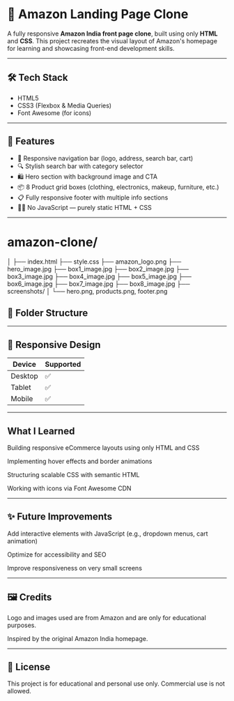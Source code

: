 # 🛒 Amazon Landing Page Clone

A fully responsive **Amazon India front page clone**, built using only **HTML** and **CSS**. This project recreates the visual layout of Amazon's homepage for learning and showcasing front-end development skills.


---

## 🛠️ Tech Stack

- HTML5
- CSS3 (Flexbox & Media Queries)
- Font Awesome (for icons)

---

## 🧩 Features

- 🧭 Responsive navigation bar (logo, address, search bar, cart)
- 🔍 Stylish search bar with category selector
- 🛍️ Hero section with background image and CTA
- 📦 8 Product grid boxes (clothing, electronics, makeup, furniture, etc.)
- 📋 Fully responsive footer with multiple info sections
- 🧑‍💻 No JavaScript — purely static HTML + CSS

---
# amazon-clone/
│
├── index.html
├── style.css
├── amazon_logo.png
├── hero_image.jpg
├── box1_image.jpg
├── box2_image.jpg
├── box3_image.jpg
├── box4_image.jpg
├── box5_image.jpg
├── box6_image.jpg
├── box7_image.jpg
├── box8_image.jpg
├── screenshots/
│ └── hero.png, products.png, footer.png

## 📁 Folder Structure


---

## 📱 Responsive Design

| Device       | Supported |
|--------------|-----------|
| Desktop      | ✅        |
| Tablet       | ✅        |
| Mobile       | ✅        |

---

## What I Learned
Building responsive eCommerce layouts using only HTML and CSS

Implementing hover effects and border animations

Structuring scalable CSS with semantic HTML

Working with icons via Font Awesome CDN

---


## ✨ Future Improvements
Add interactive elements with JavaScript (e.g., dropdown menus, cart animation)

Optimize for accessibility and SEO

Improve responsiveness on very small screens

---


## 🖼️ Credits
Logo and images used are from Amazon and are only for educational purposes.

Inspired by the original Amazon India homepage.

---


## 📜 License
This project is for educational and personal use only. Commercial use is not allowed.
